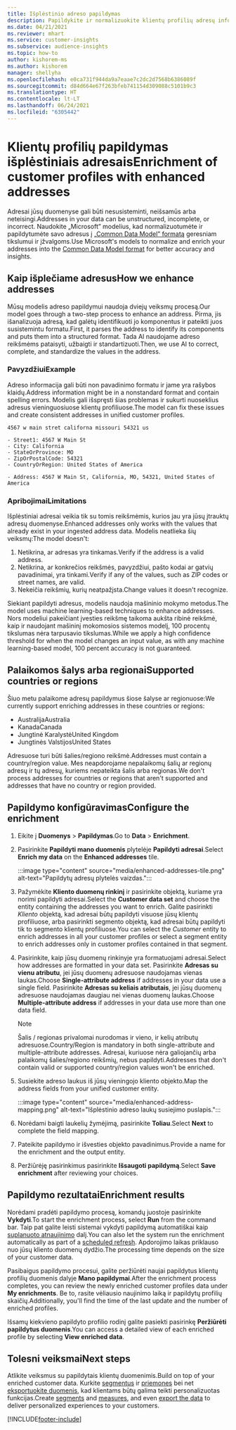 ```yaml
---
title: Išplėstinio adreso papildymas
description: Papildykite ir normalizuokite klientų profilių adresų informaciją naudodami „Microsoft” modelius.
ms.date: 04/21/2021
ms.reviewer: mhart
ms.service: customer-insights
ms.subservice: audience-insights
ms.topic: how-to
author: kishorem-ms
ms.author: kishorem
manager: shellyha
ms.openlocfilehash: e0ca731f944da9a7eaae7c2dc2d7568b6386089f
ms.sourcegitcommit: d84d664e67f263bfeb741154d309088c5101b9c3
ms.translationtype: HT
ms.contentlocale: lt-LT
ms.lasthandoff: 06/24/2021
ms.locfileid: "6305442"
---
```

# <a name="enrichment-of-customer-profiles-with-enhanced-addresses"></a><span data-ttu-id="42ea0-103">Klientų profilių papildymas išplėstiniais adresais</span><span class="sxs-lookup"><span data-stu-id="42ea0-103">Enrichment of customer profiles with enhanced addresses</span></span>

<span data-ttu-id="42ea0-104">Adresai jūsų duomenyse gali būti nesusisteminti, neišsamūs arba neteisingi.</span><span class="sxs-lookup"><span data-stu-id="42ea0-104">Addresses in your data can be unstructured, incomplete, or incorrect.</span></span> <span data-ttu-id="42ea0-105">Naudokite „Microsoft” modelius, kad normalizuotumėte ir papildytumėte savo adresus į [„Common Data Model” formatą](/common-data-model/schema/core/applicationcommon/address) geresniam tikslumui ir įžvalgoms.</span><span class="sxs-lookup"><span data-stu-id="42ea0-105">Use Microsoft's models to normalize and enrich your addresses into the [Common Data Model format](/common-data-model/schema/core/applicationcommon/address) for better accuracy and insights.</span></span>

## <a name="how-we-enhance-addresses"></a><span data-ttu-id="42ea0-106">Kaip išplečiame adresus</span><span class="sxs-lookup"><span data-stu-id="42ea0-106">How we enhance addresses</span></span>

<span data-ttu-id="42ea0-107">Mūsų modelis adreso papildymui naudoja dviejų veiksmų procesą.</span><span class="sxs-lookup"><span data-stu-id="42ea0-107">Our model goes through a two-step process to enhance an address.</span></span> <span data-ttu-id="42ea0-108">Pirma, jis išanalizuoja adresą, kad galėtų identifikuoti jo komponentus ir pateikti juos susistemintu formatu.</span><span class="sxs-lookup"><span data-stu-id="42ea0-108">First, it parses the address to identify its components and puts them into a structured format.</span></span> <span data-ttu-id="42ea0-109">Tada AI naudojame adreso reikšmėms pataisyti, užbaigti ir standartizuoti.</span><span class="sxs-lookup"><span data-stu-id="42ea0-109">Then, we use AI to correct, complete, and standardize the values in the address.</span></span>

### <a name="example"></a><span data-ttu-id="42ea0-110">Pavyzdžiui</span><span class="sxs-lookup"><span data-stu-id="42ea0-110">Example</span></span>

<span data-ttu-id="42ea0-111">Adreso informacija gali būti non pavadinimo formatu ir jame yra rašybos klaidų.</span><span class="sxs-lookup"><span data-stu-id="42ea0-111">Address information might be in a nonstandard format and contain spelling errors.</span></span> <span data-ttu-id="42ea0-112">Modelis gali išspręsti šias problemas ir sukurti nuoseklius adresus vieninguosiuose klientų profiliuose.</span><span class="sxs-lookup"><span data-stu-id="42ea0-112">The model can fix these issues and create consistent addresses in unified customer profiles.</span></span>

```Input
4567 w main stret californa missouri 54321 us
```

```Output
- Street1: 4567 W Main St
- City: California
- StateOrProvince: MO
- ZipOrPostalCode: 54321
- CountryOrRegion: United States of America

- Address: 4567 W Main St, California, MO, 54321, United States of America
```

### <a name="limitations"></a><span data-ttu-id="42ea0-113">Apribojimai</span><span class="sxs-lookup"><span data-stu-id="42ea0-113">Limitations</span></span>

<span data-ttu-id="42ea0-114">Išplėstiniai adresai veikia tik su tomis reikšmėmis, kurios jau yra jūsų įtrauktų adresų duomenyse.</span><span class="sxs-lookup"><span data-stu-id="42ea0-114">Enhanced addresses only works with the values that already exist in your ingested address data.</span></span> <span data-ttu-id="42ea0-115">Modelis neatlieka šių veiksmų:</span><span class="sxs-lookup"><span data-stu-id="42ea0-115">The model doesn't:</span></span> 

1. <span data-ttu-id="42ea0-116">Netikrina, ar adresas yra tinkamas.</span><span class="sxs-lookup"><span data-stu-id="42ea0-116">Verify if the address is a valid address.</span></span>
2. <span data-ttu-id="42ea0-117">Netikrina, ar konkrečios reikšmės, pavyzdžiui, pašto kodai ar gatvių pavadinimai, yra tinkami.</span><span class="sxs-lookup"><span data-stu-id="42ea0-117">Verify if any of the values, such as ZIP codes or street names, are valid.</span></span>
3. <span data-ttu-id="42ea0-118">Nekeičia reikšmių, kurių neatpažįsta.</span><span class="sxs-lookup"><span data-stu-id="42ea0-118">Change values it doesn't recognize.</span></span>

<span data-ttu-id="42ea0-119">Siekiant papildyti adresus, modelis naudoja mašininio mokymo metodus.</span><span class="sxs-lookup"><span data-stu-id="42ea0-119">The model uses machine learning-based techniques to enhance addresses.</span></span> <span data-ttu-id="42ea0-120">Nors modeliui pakeičiant įvesties reikšmę taikoma aukšta ribinė reikšmė, kaip ir naudojant mašininį mokomosios sistemos modelį, 100 procentų tikslumas nėra tarpusavio tikslumas.</span><span class="sxs-lookup"><span data-stu-id="42ea0-120">While we apply a high confidence threshold for when the model changes an input value, as with any machine learning-based model, 100 percent accuracy is not guaranteed.</span></span>

## <a name="supported-countries-or-regions"></a><span data-ttu-id="42ea0-121">Palaikomos šalys arba regionai</span><span class="sxs-lookup"><span data-stu-id="42ea0-121">Supported countries or regions</span></span>

<span data-ttu-id="42ea0-122">Šiuo metu palaikome adresų papildymus šiose šalyse ar regionuose:</span><span class="sxs-lookup"><span data-stu-id="42ea0-122">We currently support enriching addresses in these countries or regions:</span></span> 

- <span data-ttu-id="42ea0-123">Australija</span><span class="sxs-lookup"><span data-stu-id="42ea0-123">Australia</span></span>
- <span data-ttu-id="42ea0-124">Kanada</span><span class="sxs-lookup"><span data-stu-id="42ea0-124">Canada</span></span>
- <span data-ttu-id="42ea0-125">Jungtinė Karalystė</span><span class="sxs-lookup"><span data-stu-id="42ea0-125">United Kingdom</span></span>
- <span data-ttu-id="42ea0-126">Jungtinės Valstijos</span><span class="sxs-lookup"><span data-stu-id="42ea0-126">United States</span></span>

<span data-ttu-id="42ea0-127">Adresuose turi būti šalies/regiono reikšmė.</span><span class="sxs-lookup"><span data-stu-id="42ea0-127">Addresses must contain a country/region value.</span></span> <span data-ttu-id="42ea0-128">Mes neapdorojame nepalaikomų šalių ar regionų adresų ir tų adresų, kuriems nepateikta šalis arba regionas.</span><span class="sxs-lookup"><span data-stu-id="42ea0-128">We don't process addresses for countries or regions that aren't supported and addresses that have no country or region provided.</span></span>

## <a name="configure-the-enrichment"></a><span data-ttu-id="42ea0-129">Papildymo konfigūravimas</span><span class="sxs-lookup"><span data-stu-id="42ea0-129">Configure the enrichment</span></span>

1. <span data-ttu-id="42ea0-130">Eikite į **Duomenys** > **Papildymas**.</span><span class="sxs-lookup"><span data-stu-id="42ea0-130">Go to **Data** > **Enrichment**.</span></span>

1. <span data-ttu-id="42ea0-131">Pasirinkite **Papildyti mano duomenis** plytelėje **Papildyti adresai**.</span><span class="sxs-lookup"><span data-stu-id="42ea0-131">Select **Enrich my data** on the **Enhanced addresses** tile.</span></span>

   :::image type="content" source="media/enhanced-addresses-tile.png" alt-text="Papildytų adresų plytelės vaizdas.":::

1. <span data-ttu-id="42ea0-133">Pažymėkite **Kliento duomenų rinkinį** ir pasirinkite objektą, kuriame yra norimi papildyti adresai.</span><span class="sxs-lookup"><span data-stu-id="42ea0-133">Select the **Customer data set** and choose the entity containing the addresses you want to enrich.</span></span> <span data-ttu-id="42ea0-134">Galite pasirinkti *Kliento* objektą, kad adresai būtų papildyti visuose jūsų klientų profiliuose, arba pasirinkti segmento objektą, kad adresai būtų papildyti tik to segmento klientų profiliuose.</span><span class="sxs-lookup"><span data-stu-id="42ea0-134">You can select the *Customer* entity to enrich addresses in all your customer profiles or select a segment entity to enrich addresses only in customer profiles contained in that segment.</span></span>

1. <span data-ttu-id="42ea0-135">Pasirinkite, kaip jūsų duomenų rinkinyje yra formatuojami adresai.</span><span class="sxs-lookup"><span data-stu-id="42ea0-135">Select how addresses are formatted in your data set.</span></span> <span data-ttu-id="42ea0-136">Pasirinkite **Adresas su vienu atributu**, jei jūsų duomenų adresuose naudojamas vienas laukas.</span><span class="sxs-lookup"><span data-stu-id="42ea0-136">Choose **Single-attribute address** if addresses in your data use a single field.</span></span> <span data-ttu-id="42ea0-137">Pasirinkite **Adresas su keliais atributais**, jei jūsų duomenų adresuose naudojamas daugiau nei vienas duomenų laukas.</span><span class="sxs-lookup"><span data-stu-id="42ea0-137">Choose **Multiple-attribute address** if addresses in your data use more than one data field.</span></span>

   > [!NOTE]
   > <span data-ttu-id="42ea0-138">Šalis / regionas privalomai nurodomas ir vieno, ir kelių atributų adresuose.</span><span class="sxs-lookup"><span data-stu-id="42ea0-138">Country/Region is mandatory in both single-attribute and multiple-attribute addresses.</span></span> <span data-ttu-id="42ea0-139">Adresai, kuriuose nėra galiojančių arba palaikomų šalies/regiono reikšmių, nebus papildyti.</span><span class="sxs-lookup"><span data-stu-id="42ea0-139">Addresses that don't contain valid or supported country/region values won't be enriched.</span></span>

1.  <span data-ttu-id="42ea0-140">Susiekite adreso laukus iš jūsų vieningojo kliento objekto.</span><span class="sxs-lookup"><span data-stu-id="42ea0-140">Map the address fields from your unified customer entity.</span></span>

    :::image type="content" source="media/enhanced-address-mapping.png" alt-text="Išplėstinio adreso laukų susiejimo puslapis.":::

1. <span data-ttu-id="42ea0-142">Norėdami baigti laukelių žymėjimą, pasirinkite **Toliau**.</span><span class="sxs-lookup"><span data-stu-id="42ea0-142">Select **Next** to complete the field mapping.</span></span>

1. <span data-ttu-id="42ea0-143">Pateikite papildymo ir išvesties objekto pavadinimus.</span><span class="sxs-lookup"><span data-stu-id="42ea0-143">Provide a name for the enrichment and the output entity.</span></span>

1. <span data-ttu-id="42ea0-144">Peržiūrėję pasirinkimus pasirinkite **Išsaugoti papildymą**.</span><span class="sxs-lookup"><span data-stu-id="42ea0-144">Select **Save enrichment** after reviewing your choices.</span></span>

## <a name="enrichment-results"></a><span data-ttu-id="42ea0-145">Papildymo rezultatai</span><span class="sxs-lookup"><span data-stu-id="42ea0-145">Enrichment results</span></span>

<span data-ttu-id="42ea0-146">Norėdami pradėti papildymo procesą, komandų juostoje pasirinkite **Vykdyti**.</span><span class="sxs-lookup"><span data-stu-id="42ea0-146">To start the enrichment process, select **Run** from the command bar.</span></span> <span data-ttu-id="42ea0-147">Taip pat galite leisti sistemai vykdyti papildymą automatiškai kaip [suplanuoto atnaujinimo](system.md#schedule-tab) dalį.</span><span class="sxs-lookup"><span data-stu-id="42ea0-147">You can also let the system run the enrichment automatically as part of a [scheduled refresh](system.md#schedule-tab).</span></span> <span data-ttu-id="42ea0-148">Apdorojimo laikas priklauso nuo jūsų kliento duomenų dydžio.</span><span class="sxs-lookup"><span data-stu-id="42ea0-148">The processing time depends on the size of your customer data.</span></span>

<span data-ttu-id="42ea0-149">Pasibaigus papildymo procesui, galite peržiūrėti naujai papildytus klientų profilių duomenis dalyje **Mano papildymai**.</span><span class="sxs-lookup"><span data-stu-id="42ea0-149">After the enrichment process completes, you can review the newly enriched customer profiles data under **My enrichments**.</span></span> <span data-ttu-id="42ea0-150">Be to, rasite vėliausio naujinimo laiką ir papildytų profilių skaičių.</span><span class="sxs-lookup"><span data-stu-id="42ea0-150">Additionally, you'll find the time of the last update and the number of enriched profiles.</span></span>

<span data-ttu-id="42ea0-151">Išsamų kiekvieno papildyto profilio rodinį galite pasiekti pasirinkę **Peržiūrėti papildytus duomenis**.</span><span class="sxs-lookup"><span data-stu-id="42ea0-151">You can access a detailed view of each enriched profile by selecting **View enriched data**.</span></span>

## <a name="next-steps"></a><span data-ttu-id="42ea0-152">Tolesni veiksmai</span><span class="sxs-lookup"><span data-stu-id="42ea0-152">Next steps</span></span>

<span data-ttu-id="42ea0-153">Atlikite veiksmus su papildytais klientų duomenimis.</span><span class="sxs-lookup"><span data-stu-id="42ea0-153">Build on top of your enriched customer data.</span></span> <span data-ttu-id="42ea0-154">Kurkite [segmentus](segments.md) ir [priemones](measures.md) bei net [eksportuokite duomenis,](export-destinations.md) kad klientams būtų galima teikti personalizuotas funkcijas.</span><span class="sxs-lookup"><span data-stu-id="42ea0-154">Create [segments](segments.md) and [measures](measures.md), and even [export the data](export-destinations.md) to deliver personalized experiences to your customers.</span></span>

[!INCLUDE[footer-include](../includes/footer-banner.md)]
